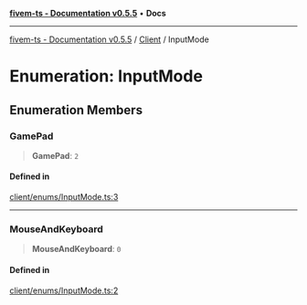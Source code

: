 [**fivem-ts - Documentation v0.5.5**](../../../README.md) • **Docs**

***

[fivem-ts - Documentation v0.5.5](../../../README.md) / [Client](../README.md) / InputMode

# Enumeration: InputMode

## Enumeration Members

### GamePad

> **GamePad**: `2`

#### Defined in

[client/enums/InputMode.ts:3](https://github.com/Purpose-Dev/fivem-ts/blob/main/src/client/enums/InputMode.ts#L3)

***

### MouseAndKeyboard

> **MouseAndKeyboard**: `0`

#### Defined in

[client/enums/InputMode.ts:2](https://github.com/Purpose-Dev/fivem-ts/blob/main/src/client/enums/InputMode.ts#L2)
